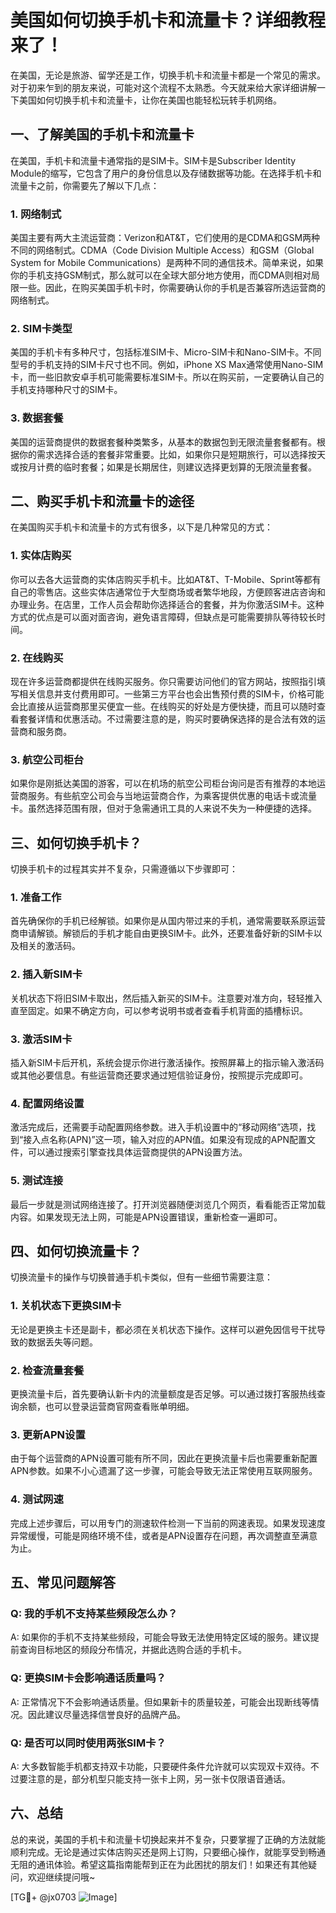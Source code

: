 # 美国如何切换手机卡和流量卡？详细教程来了！

在美国，无论是旅游、留学还是工作，切换手机卡和流量卡都是一个常见的需求。对于初来乍到的朋友来说，可能对这个流程不太熟悉。今天就来给大家详细讲解一下美国如何切换手机卡和流量卡，让你在美国也能轻松玩转手机网络。

## 一、了解美国的手机卡和流量卡

在美国，手机卡和流量卡通常指的是SIM卡。SIM卡是Subscriber Identity Module的缩写，它包含了用户的身份信息以及存储数据等功能。在选择手机卡和流量卡之前，你需要先了解以下几点：

### 1. 网络制式
美国主要有两大主流运营商：Verizon和AT&T，它们使用的是CDMA和GSM两种不同的网络制式。CDMA（Code Division Multiple Access）和GSM（Global System for Mobile Communications）是两种不同的通信技术。简单来说，如果你的手机支持GSM制式，那么就可以在全球大部分地方使用，而CDMA则相对局限一些。因此，在购买美国手机卡时，你需要确认你的手机是否兼容所选运营商的网络制式。

### 2. SIM卡类型
美国的手机卡有多种尺寸，包括标准SIM卡、Micro-SIM卡和Nano-SIM卡。不同型号的手机支持的SIM卡尺寸也不同。例如，iPhone XS Max通常使用Nano-SIM卡，而一些旧款安卓手机可能需要标准SIM卡。所以在购买前，一定要确认自己的手机支持哪种尺寸的SIM卡。

### 3. 数据套餐
美国的运营商提供的数据套餐种类繁多，从基本的数据包到无限流量套餐都有。根据你的需求选择合适的套餐非常重要。比如，如果你只是短期旅行，可以选择按天或按月计费的临时套餐；如果是长期居住，则建议选择更划算的无限流量套餐。

## 二、购买手机卡和流量卡的途径

在美国购买手机卡和流量卡的方式有很多，以下是几种常见的方式：

### 1. 实体店购买
你可以去各大运营商的实体店购买手机卡。比如AT&T、T-Mobile、Sprint等都有自己的零售店。这些实体店通常位于大型商场或者繁华地段，方便顾客进店咨询和办理业务。在店里，工作人员会帮助你选择适合的套餐，并为你激活SIM卡。这种方式的优点是可以面对面咨询，避免语言障碍，但缺点是可能需要排队等待较长时间。

### 2. 在线购买
现在许多运营商都提供在线购买服务。你只需要访问他们的官方网站，按照指引填写相关信息并支付费用即可。一些第三方平台也会出售预付费的SIM卡，价格可能会比直接从运营商那里买便宜一些。在线购买的好处是方便快捷，而且可以随时查看套餐详情和优惠活动。不过需要注意的是，购买时要确保选择的是合法有效的运营商和服务商。

### 3. 航空公司柜台
如果你是刚抵达美国的游客，可以在机场的航空公司柜台询问是否有推荐的本地运营商服务。有些航空公司会与当地运营商合作，为乘客提供优惠的电话卡或流量卡。虽然选择范围有限，但对于急需通讯工具的人来说不失为一种便捷的选择。

## 三、如何切换手机卡？

切换手机卡的过程其实并不复杂，只需遵循以下步骤即可：

### 1. 准备工作
首先确保你的手机已经解锁。如果你是从国内带过来的手机，通常需要联系原运营商申请解锁。解锁后的手机才能自由更换SIM卡。此外，还要准备好新的SIM卡以及相关的激活码。

### 2. 插入新SIM卡
关机状态下将旧SIM卡取出，然后插入新买的SIM卡。注意要对准方向，轻轻推入直至固定。如果不确定方向，可以参考说明书或者查看手机背面的插槽标识。

### 3. 激活SIM卡
插入新SIM卡后开机，系统会提示你进行激活操作。按照屏幕上的指示输入激活码或其他必要信息。有些运营商还要求通过短信验证身份，按照提示完成即可。

### 4. 配置网络设置
激活完成后，还需要手动配置网络参数。进入手机设置中的“移动网络”选项，找到“接入点名称(APN)”这一项，输入对应的APN值。如果没有现成的APN配置文件，可以通过搜索引擎查找具体运营商提供的APN设置方法。

### 5. 测试连接
最后一步就是测试网络连接了。打开浏览器随便浏览几个网页，看看能否正常加载内容。如果发现无法上网，可能是APN设置错误，重新检查一遍即可。

## 四、如何切换流量卡？

切换流量卡的操作与切换普通手机卡类似，但有一些细节需要注意：

### 1. 关机状态下更换SIM卡
无论是更换主卡还是副卡，都必须在关机状态下操作。这样可以避免因信号干扰导致的数据丢失等问题。

### 2. 检查流量套餐
更换流量卡后，首先要确认新卡内的流量额度是否足够。可以通过拨打客服热线查询余额，也可以登录运营商官网查看账单明细。

### 3. 更新APN设置
由于每个运营商的APN设置可能有所不同，因此在更换流量卡后也需要重新配置APN参数。如果不小心遗漏了这一步骤，可能会导致无法正常使用互联网服务。

### 4. 测试网速
完成上述步骤后，可以用专门的测速软件检测一下当前的网速表现。如果发现速度异常缓慢，可能是网络环境不佳，或者是APN设置存在问题，再次调整直至满意为止。

## 五、常见问题解答

### Q: 我的手机不支持某些频段怎么办？
A: 如果你的手机不支持某些频段，可能会导致无法使用特定区域的服务。建议提前查询目标地区的频段分布情况，并据此选购合适的手机卡。

### Q: 更换SIM卡会影响通话质量吗？
A: 正常情况下不会影响通话质量。但如果新卡的质量较差，可能会出现断线等情况。因此建议尽量选择信誉良好的品牌产品。

### Q: 是否可以同时使用两张SIM卡？
A: 大多数智能手机都支持双卡功能，只要硬件条件允许就可以实现双卡双待。不过要注意的是，部分机型只能支持一张卡上网，另一张卡仅限语音通话。

## 六、总结

总的来说，美国的手机卡和流量卡切换起来并不复杂，只要掌握了正确的方法就能顺利完成。无论是通过实体店购买还是网上订购，只要细心操作，就能享受到畅通无阻的通讯体验。希望这篇指南能帮到正在为此困扰的朋友们！如果还有其他疑问，欢迎继续提问哦~

[TG💪+ @jx0703 ![Image](https://github.com/user-attachments/assets/dbca1d08-cadb-493c-b0ec-ad6f7a83f270)]